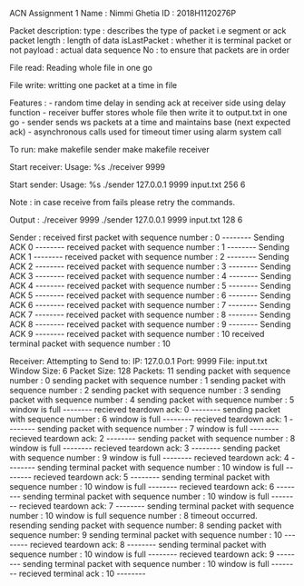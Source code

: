 ACN Assignment 1
Name : Nimmi Ghetia
ID : 2018H1120276P

Packet description:
    type : describes the type of packet i.e segment or ack packet
    length : length of data
    isLastPacket : whether it is terminal packet or not
    payload : actual data
    sequence No : to ensure that packets are in order

File read:
    Reading whole file in one go

File write:
    writting one packet at a time in file

Features : 
    - random time delay in sending ack at receiver side using delay function
    - receiver buffer stores whole file then write it to output.txt in one go
    - sender sends ws packets at a time and maintains base (next expected ack)
    - asynchronous calls used for timeout timer using alarm system call

To run:
make makefile sender
make makefile receiver

Start receiver:
Usage:  %s <UDP SERVER PORT> 
./receiver 9999

Start sender:
Usage: %s <Server IP> <Server Port> <File Name> <Packet Size> <Window Size>
./sender 127.0.0.1 9999 input.txt 256 6

Note : in case receive from fails please retry the commands.

Output : 
./receiver 9999
./sender 127.0.0.1 9999 input.txt 128 6

Sender :
received first packet with sequence number : 0
--------  Sending ACK 0  --------
received packet with sequence number : 1
--------  Sending ACK 1  --------
received packet with sequence number : 2
--------  Sending ACK 2  --------
received packet with sequence number : 3
--------  Sending ACK 3  --------
received packet with sequence number : 4
--------  Sending ACK 4  --------
received packet with sequence number : 5
--------  Sending ACK 5  --------
received packet with sequence number : 6
--------  Sending ACK 6  --------
received packet with sequence number : 7
--------  Sending ACK 7  --------
received packet with sequence number : 8
--------  Sending ACK 8  --------
received packet with sequence number : 9
--------  Sending ACK 9  --------
received packet with sequence number : 10
received terminal packet with sequence number : 10

Receiver:
Attempting to Send to: 
IP:          127.0.0.1
Port:        9999
File:        input.txt
Window Size: 6
Packet Size:  128
Packets:      11
sending packet with sequence number : 0
sending packet with sequence number : 1
sending packet with sequence number : 2
sending packet with sequence number : 3
sending packet with sequence number : 4
sending packet with sequence number : 5
window is full
-------- recieved teardown ack: 0 --------
sending packet with sequence number : 6
window is full
-------- recieved teardown ack: 1 --------
sending packet with sequence number : 7
window is full
-------- recieved teardown ack: 2 --------
sending packet with sequence number : 8
window is full
-------- recieved teardown ack: 3 --------
sending packet with sequence number : 9
window is full
-------- recieved teardown ack: 4 --------
sending terminal packet with sequence number : 10
window is full
-------- recieved teardown ack: 5 --------
sending terminal packet with sequence number : 10
window is full
-------- recieved teardown ack: 6 --------
sending terminal packet with sequence number : 10
window is full
-------- recieved teardown ack: 7 --------
sending terminal packet with sequence number : 10
window is full
sequence number :  8
timeout occurred. resending
sending packet with sequence number: 8
sending packet with sequence number: 9
sending terminal packet with sequence number : 10 
-------- recieved teardown ack: 8 --------
sending terminal packet with sequence number : 10
window is full
-------- recieved teardown ack: 9 --------
sending terminal packet with sequence number : 10
window is full
-------- recieved terminal ack : 10  --------


